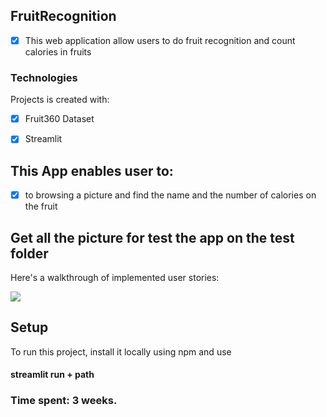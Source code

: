 ## FruitRecognition

- [x] This web application allow users to do fruit recognition and count calories in fruits 

### Technologies
Projects is created with:
- [x] Fruit360 Dataset
- [x] Streamlit


## This App enables user to:
- [x] to browsing a picture and find the name and the number of calories on the fruit

## Get all the picture for test the app on the test folder

Here's a walkthrough of implemented user stories:

<img src='https://github.com/ProjectMLUE/recognitionFruit/blob/master/FruitRecognition.gif'>



## Setup
To run this project, install it locally using npm and use
#### streamlit run + path

### Time spent: 3 weeks.
